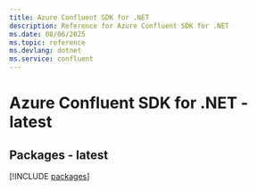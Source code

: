```yaml
---
title: Azure Confluent SDK for .NET
description: Reference for Azure Confluent SDK for .NET
ms.date: 08/06/2025
ms.topic: reference
ms.devlang: dotnet
ms.service: confluent
---
```

# Azure Confluent SDK for .NET - latest
## Packages - latest
[!INCLUDE [packages](confluent-index.md)]